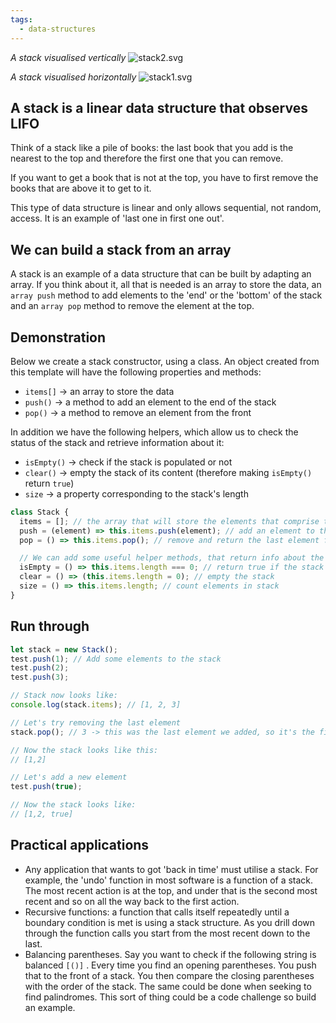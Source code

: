 ```yaml
---
tags:
  - data-structures
---
```


_A stack visualised vertically_ ![stack2.svg](stack2.svg)

_A stack visualised horizontally_ ![stack1.svg](stack1.svg)

## A stack is a linear data structure that observes LIFO

Think of a stack like a pile of books: the last book that you add is the nearest
to the top and therefore the first one that you can remove.

If you want to get a book that is not at the top, you have to first remove the
books that are above it to get to it.

This type of data structure is linear and only allows sequential, not random,
access. It is an example of 'last one in first one out'.

## We can build a stack from an array

A stack is an example of a data structure that can be built by adapting an
array. If you think about it, all that is needed is an array to store the data,
an `array push` method to add elements to the 'end' or the 'bottom' of the stack
and an `array pop` method to remove the element at the top.

## Demonstration

Below we create a stack constructor, using a class. An object created from this
template will have the following properties and methods:

- `items[]` → an array to store the data
- `push()` → a method to add an element to the end of the stack
- `pop()` → a method to remove an element from the front

In addition we have the following helpers, which allow us to check the status of
the stack and retrieve information about it:

- `isEmpty()` → check if the stack is populated or not
- `clear()` → empty the stack of its content (therefore making `isEmpty()`
  return `true`)
- `size` → a property corresponding to the stack's length

```js
class Stack {
  items = []; // the array that will store the elements that comprise the stack
  push = (element) => this.items.push(element); // add an element to the end of the stack
  pop = () => this.items.pop(); // remove and return the last element from the stack

  // We can add some useful helper methods, that return info about the state of the stack:
  isEmpty = () => this.items.length === 0; // return true if the stack is empty
  clear = () => (this.items.length = 0); // empty the stack
  size = () => this.items.length; // count elements in stack
}
```

## Run through

```js
let stack = new Stack();
test.push(1); // Add some elements to the stack
test.push(2);
test.push(3);

// Stack now looks like:
console.log(stack.items); // [1, 2, 3]

// Let's try removing the last element
stack.pop(); // 3 -> this was the last element we added, so it's the first one that comes out

// Now the stack looks like this:
// [1,2]

// Let's add a new element
test.push(true);

// Now the stack looks like:
// [1,2, true]
```

## Practical applications

- Any application that wants to got 'back in time' must utilise a stack. For
  example, the 'undo' function in most software is a function of a stack. The
  most recent action is at the top, and under that is the second most recent and
  so on all the way back to the first action.
- Recursive functions: a function that calls itself repeatedly until a boundary
  condition is met is using a stack structure. As you drill down through the
  function calls you start from the most recent down to the last.
- Balancing parentheses. Say you want to check if the following string is
  balanced `[()]` . Every time you find an opening parentheses. You push that to
  the front of a stack. You then compare the closing parentheses with the order
  of the stack. The same could be done when seeking to find palindromes. This
  sort of thing could be a code challenge so build an example.
